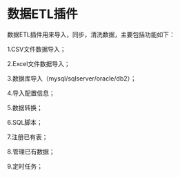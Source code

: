 # 数据ETL插件

 数据ETL插件用来导入，同步，清洗数据，主要包括功能如下：

1.CSV文件数据导入；

2.Excel文件数据导入；

3.数据库导入（mysql/sqlserver/oracle/db2）；

4.导入配置信息；

5.数据转换；

6.SQL脚本；

7.注册已有表；

8.管理已有数据；

9.定时任务；



